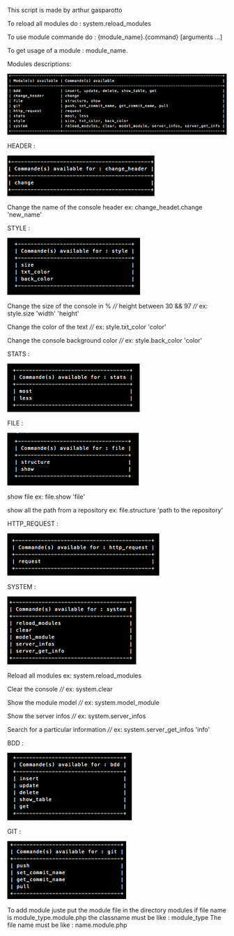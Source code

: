This script is made by arthur gasparotto


To reload all modules do : system.reload_modules

To use module commande do : {module_name}.{command} [arguments ...]

To get usage of a module : module_name.

Modules descriptions:

![Alt text](/img/mod_screen.png?raw=true "Optional Title")

HEADER :

![Alt text](/img/header_screen.png?raw=true "Optional Title")

Change the name of the console header 		ex: change_headet.change 'new_name'

STYLE :

![Alt text](/img/style_screen.png?raw=true "Optional Title")

Change the size of the console in % *//* height between 30 && 97  *//*	ex: style.size 'width' 'height'   

Change the color of the text *//* ex: style.txt_color 'color' 

Change the console background color *//* ex: style.back_color 'color'

STATS :

![Alt text](/img/stats_screen.png?raw=true "Optional Title")

FILE :

![Alt text](/img/file_screen.png?raw=true "Optional Title")

show file ex: file.show 'file'

show all the path from a repository ex: file.structure 'path to the repository' 

HTTP_REQUEST :

![Alt text](/img/http_screen.png?raw=true "Optional Title")

SYSTEM :

![Alt text](/img/system_screen.png?raw=true "Optional Title")

Reload all modules ex: system.reload_modules

Clear the console *//* ex: system.clear

Show the module model *//* ex: system.model_module

Show the server infos *//* ex: system.server_infos

Search for a particular information *//* ex: system.server_get_infos 'info'

BDD : 

![Alt text](/img/bdd_screen.png?raw=true "Optional Title")

GIT :

![Alt text](/img/git_screen.png?raw=true "Optional Title")






































To add module juste put the module file in the directory modules
if file name is module_type.module.php
the classname must be like : module_type
The file name must be like : name.module.php